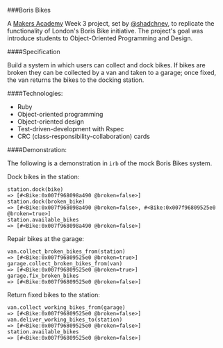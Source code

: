 ###Boris Bikes

A [Makers Academy](https://github.com/makersacademy) Week 3 project, set by [@shadchnev](https://github.com/shadchnev), to replicate the functionality of London's Boris Bike initiative. The project's goal was introduce students to Object-Oriented Programming and Design.

####Specification

Build a system in which users can collect and dock bikes. If bikes are broken they can be collected by a van and taken to a garage; once fixed, the van returns the bikes to the docking station.

####Technologies:
* Ruby
* Object-oriented programming
* Object-oriented design
* Test-driven-development with Rspec
* CRC (class-responsibility-collaboration) cards

####Demonstration:

The following is a demonstration in ````irb```` of the mock Boris Bikes system.

Dock bikes in the station:

````
station.dock(bike)
=> [#<Bike:0x007f968098a490 @broken=false>]
station.dock(broken_bike)
=> [#<Bike:0x007f968098a490 @broken=false>, #<Bike:0x007f96809525e0 @broken=true>]
station.available_bikes
=> [#<Bike:0x007f968098a490 @broken=false>]
````

Repair bikes at the garage:

````
van.collect_broken_bikes_from(station)
=> [#<Bike:0x007f96809525e0 @broken=true>]
garage.collect_broken_bikes_from(van)
=> [#<Bike:0x007f96809525e0 @broken=true>]
garage.fix_broken_bikes
=> [#<Bike:0x007f96809525e0 @broken=false>]
````

Return fixed bikes to the station:

````
van.collect_working_bikes_from(garage)
=> [#<Bike:0x007f96809525e0 @broken=false>]
van.deliver_working_bikes_to(station)
=> [#<Bike:0x007f96809525e0 @broken=false>]
station.available_bikes
=> [#<Bike:0x007f96809525e0 @broken=false>]
````

